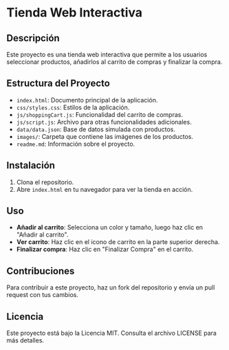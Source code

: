 # Tienda Web Interactiva

## Descripción

Este proyecto es una tienda web interactiva que permite a los usuarios seleccionar productos, añadirlos al carrito de compras y finalizar la compra.

## Estructura del Proyecto

- `index.html`: Documento principal de la aplicación.
- `css/styles.css`: Estilos de la aplicación.
- `js/shoppingCart.js`: Funcionalidad del carrito de compras.
- `js/script.js`: Archivo para otras funcionalidades adicionales.
- `data/data.json`: Base de datos simulada con productos.
- `images/`: Carpeta que contiene las imágenes de los productos.
- `readme.md`: Información sobre el proyecto.

## Instalación

1. Clona el repositorio.
2. Abre `index.html` en tu navegador para ver la tienda en acción.

## Uso

- **Añadir al carrito**: Selecciona un color y tamaño, luego haz clic en "Añadir al carrito".
- **Ver carrito**: Haz clic en el icono de carrito en la parte superior derecha.
- **Finalizar compra**: Haz clic en "Finalizar Compra" en el carrito.

## Contribuciones

Para contribuir a este proyecto, haz un fork del repositorio y envía un pull request con tus cambios.

## Licencia

Este proyecto está bajo la Licencia MIT. Consulta el archivo LICENSE para más detalles.
